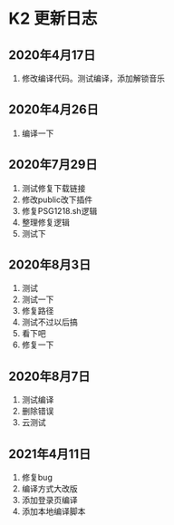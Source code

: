 # K2 更新日志
 
## 2020年4月17日

1. 修改编译代码。测试编译，添加解锁音乐 

## 2020年4月26日

1. 编译一下

## 2020年7月29日

1. 测试修复下载链接
2. 修改public改下插件
3. 修复PSG1218.sh逻辑
4. 整理修复逻辑
5. 测试下

## 2020年8月3日

1. 测试
2. 测试一下
3. 修复路径
4. 测试不过以后搞
5. 看下吧
6. 修复一下

## 2020年8月7日

1. 测试编译
2. 删除错误
3. 云测试

## 2021年4月11日

1. 修复bug
2. 编译方式大改版
3. 添加登录页编译
4. 添加本地编译脚本
